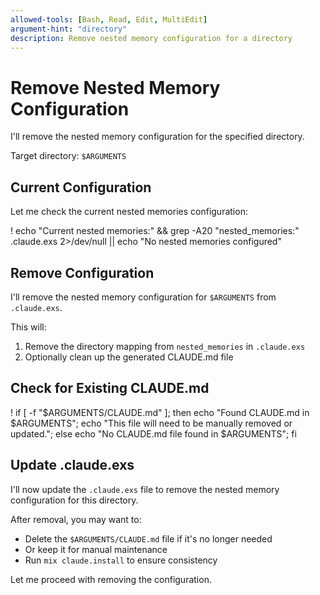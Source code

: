 ```yaml
---
allowed-tools: [Bash, Read, Edit, MultiEdit]
argument-hint: "directory"
description: Remove nested memory configuration for a directory
---
```


# Remove Nested Memory Configuration

I'll remove the nested memory configuration for the specified directory.

Target directory: `$ARGUMENTS`

## Current Configuration

Let me check the current nested memories configuration:

! echo "Current nested memories:" && grep -A20 "nested_memories:" .claude.exs 2>/dev/null || echo "No nested memories configured"

## Remove Configuration

I'll remove the nested memory configuration for `$ARGUMENTS` from `.claude.exs`.

This will:
1. Remove the directory mapping from `nested_memories` in `.claude.exs`
2. Optionally clean up the generated CLAUDE.md file

## Check for Existing CLAUDE.md

! if [ -f "$ARGUMENTS/CLAUDE.md" ]; then echo "Found CLAUDE.md in $ARGUMENTS"; echo "This file will need to be manually removed or updated."; else echo "No CLAUDE.md file found in $ARGUMENTS"; fi

## Update .claude.exs

I'll now update the `.claude.exs` file to remove the nested memory configuration for this directory.

After removal, you may want to:
- Delete the `$ARGUMENTS/CLAUDE.md` file if it's no longer needed
- Or keep it for manual maintenance
- Run `mix claude.install` to ensure consistency

Let me proceed with removing the configuration.
